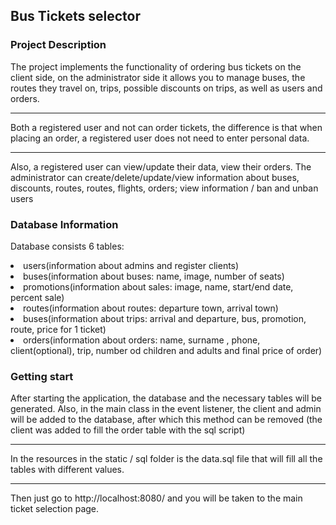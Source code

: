 ## Bus Tickets selector

### Project Description

The project implements the functionality of ordering bus tickets 
on the client side, on the administrator side it allows you to manage buses, 
the routes they travel on, trips, possible discounts on trips, as well as users and orders.
***
Both a registered user and not can order tickets, the difference is that when placing an order, a registered user does not need to enter personal data.
***
Also, a registered user can view/update their data, view their orders.
The administrator can create/delete/update/view information about buses, discounts, routes, routes, flights, orders; view information / ban and unban users
### Database Information
Database consists 6 tables:
<li>users(information about admins and register clients)</li>
<li>buses(information about buses: name, image, number of seats)</li>
<li>promotions(information about sales: image, name, start/end date, percent sale)</li>
<li>routes(information about routes: departure town, arrival town)</li>
<li>buses(information about trips: arrival and departure, bus, promotion, route, price for 1 ticket)</li>
<li>orders(information about orders: name, surname , phone, client(optional), trip, number od children and adults and final price of order)</li>

### Getting start

After starting the application, the database and the necessary tables will be generated. Also, in the main class in the event listener, the client and admin will be added to the database, after which this method can be removed (the client was added to fill the order table with the sql script)
***
In the resources in the static / sql folder is the data.sql file that will fill all the tables with different values.
***
Then just go to http://localhost:8080/ and you will be taken to the main ticket selection page.
